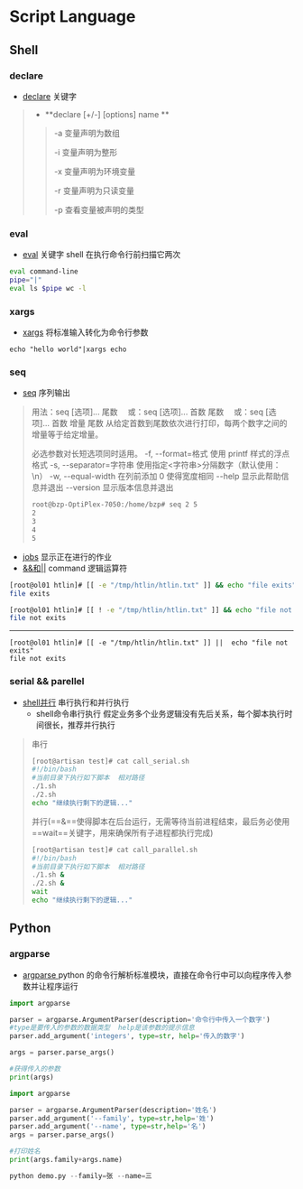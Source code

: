 # Script Language

## Shell

### declare

+ [declare](https://www.runoob.com/linux/linux-comm-declare.html) 关键字

> + **declare [+/-] [options] name **
>
> > -a 变量声明为数组
> >
> > -i 变量声明为整形
> >
> > -x 变量声明为环境变量
> >
> > -r 变量声明为只读变量
> >
> > -p 查看变量被声明的类型
### eval
+ [eval](https://blog.csdn.net/her__0_0/article/details/65938894?utm_medium=distribute.pc_relevant_t0.none-task-blog-2%7Edefault%7EBlogCommendFromMachineLearnPai2%7Edefault-1.control&depth_1-utm_source=distribute.pc_relevant_t0.none-task-blog-2%7Edefault%7EBlogCommendFromMachineLearnPai2%7Edefault-1.control) 关键字 shell 在执行命令行前扫描它两次

```sh
eval command-line 
pipe="|"
eval ls $pipe wc -l
```
### xargs
+ [xargs](http://www.ruanyifeng.com/blog/2019/08/xargs-tutorial.html) 将标准输入转化为命令行参数

`echo "hello world"|xargs echo`
### seq

+ [seq](https://www.cnblogs.com/faberbeta/p/linux-shell007.html) 序列输出

> 用法：seq [选项]... 尾数
> 　或：seq [选项]... 首数 尾数
> 　或：seq [选项]... 首数 增量 尾数
> 从给定首数到尾数依次进行打印，每两个数字之间的增量等于给定增量。
>
> 必选参数对长短选项同时适用。
>   -f, --format=格式        使用 printf 样式的浮点格式
>   -s, --separator=字符串   使用指定<字符串>分隔数字（默认使用：\n）
>   -w, --equal-width        在列前添加 0 使得宽度相同
>       --help            显示此帮助信息并退出
>       --version         显示版本信息并退出
>
> ```sh
> root@bzp-OptiPlex-7050:/home/bzp# seq 2 5
> 2
> 3
> 4
> 5
> ```

+ [jobs](https://linux.cn/article-6898-1.html) 显示正在进行的作业
+ [&&和||](https://blog.csdn.net/htlin1990/article/details/80887346) command 逻辑运算符

```sh
[root@ol01 htlin]# [[ -e "/tmp/htlin/htlin.txt" ]] && echo "file exits"
file exits

[root@ol01 htlin]# [[ ! -e "/tmp/htlin/htlin.txt" ]] && echo "file not exits"
file not exits

```

***

```shell
[root@ol01 htlin]# [[ -e "/tmp/htlin/htlin.txt" ]] ||  echo "file not exits"
file not exits
```
### serial && parellel
+ [shell并行](https://blog.csdn.net/yangshangwei/article/details/87691890)  串行执行和并行执行
  + shell命令串行执行 假定业务多个业务逻辑没有先后关系，每个脚本执行时间很长，推荐并行执行

> 串行
>
> ```sh
> [root@artisan test]# cat call_serial.sh 
> #!/bin/bash
> #当前目录下执行如下脚本  相对路径
> ./1.sh 
> ./2.sh 
> echo "继续执行剩下的逻辑..."
> ```
>
> 并行(==&==使得脚本在后台运行，无需等待当前进程结束，最后务必使用==wait==关键字，用来确保所有子进程都执行完成)
>
> ```sh
> [root@artisan test]# cat call_parallel.sh 
> #!/bin/bash
> #当前目录下执行如下脚本  相对路径
> ./1.sh &
> ./2.sh &
> wait
> echo "继续执行剩下的逻辑..."
> ```
## Python
### argparse

+ [argparse ](https://zhuanlan.zhihu.com/p/56922793)python 的命令行解析标准模块，直接在命令行中可以向程序传入参数并让程序运行

```python
import argparse

parser = argparse.ArgumentParser(description='命令行中传入一个数字')
#type是要传入的参数的数据类型  help是该参数的提示信息
parser.add_argument('integers', type=str, help='传入的数字')

args = parser.parse_args()

#获得传入的参数
print(args)
```

```python
import argparse

parser = argparse.ArgumentParser(description='姓名')
parser.add_argument('--family', type=str,help='姓')
parser.add_argument('--name', type=str,help='名')
args = parser.parse_args()

#打印姓名
print(args.family+args.name)

python demo.py --family=张 --name=三
```
